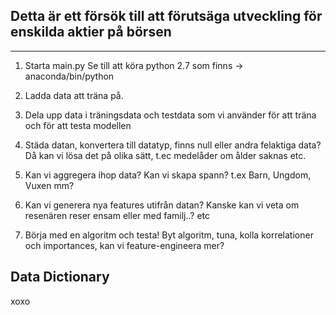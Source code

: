 
## Detta är ett försök till att förutsäga utveckling för enskilda aktier på börsen

--------------------------------


1. Starta main.py
Se till att köra python 2.7 som finns -> anaconda/bin/python

1. Ladda data att träna på.
2. Dela upp data i träningsdata och testdata som vi använder för att träna och för att testa modellen
3. Städa datan, konvertera till datatyp, finns null eller andra felaktiga data? Då kan vi lösa det på olika sätt, t.ec medelåder om ålder saknas etc.
4. Kan vi aggregera ihop data? Kan vi skapa spann? t.ex Barn, Ungdom, Vuxen mm? 
5. Kan vi generera nya features utifrån datan? Kanske kan vi veta om resenären reser ensam eller med familj..? etc
6. Börja med en algoritm och testa! Byt algoritm, tuna, kolla korrelationer och importances, kan vi feature-engineera mer? 


Data Dictionary
---------------
xoxo